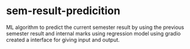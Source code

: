 # sem-result-predicition
ML algorithm to predict the current semester result by using the previous semester result and internal marks using regression model using gradio created a interface for giving input and output. 

